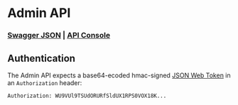 # Admin API

### [Swagger JSON](http://localhost:3000/auditlog/admin/v1/swagger.json) | [API Console](https://retraced.readme.io/v1.0/reference)

## Authentication

The Admin API expects a base64-ecoded hmac-signed [JSON Web Token](https://tools.ietf.org/html/rfc7519) in an `Authorization` header:

```
Authorization: WU9VUl9TSUdORURfSldUX1RPS0VOX18K...
```
